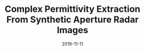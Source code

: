 ---
draft: false
doi: 10.1109/TIM.2019.2952479
title: Complex Permittivity Extraction From Synthetic Aperture Radar Images


publication_types:
  - "2"
authors:
  - Yuan Gao
  - Mohammad Tayeb Al Qaseer
  - Reza Zoughi
publication: In *IEEE Transactions on Instrumentation and Measurement*
publication_short: In *IEEE Transactions on Instrumentation and Measurement*
featured: false
image:
  filename: featured
  focal_point: Smart
  preview_only: false
date: 2019-11-11
---